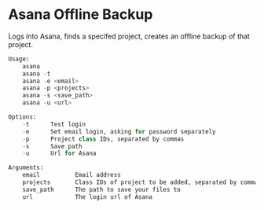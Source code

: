 # Asana Offline Backup
Logs into Asana, finds a specifed project, creates an offline backup of that project.

````python
Usage:
    asana
    asana -t
    asana -e <email>
    asana -p <projects>
    asana -s <save_path>
    asana -u <url>

Options:
    -t      Test login
    -e      Set email login, asking for password separately
    -p      Project class IDs, separated by commas
    -s      Save path
    -u      Url for Asana

Arguments:
    email          Email address
    projects       Class IDs of project to be added, separated by commas
    save_path      The path to save your files to
    url            The login url of Asana
````